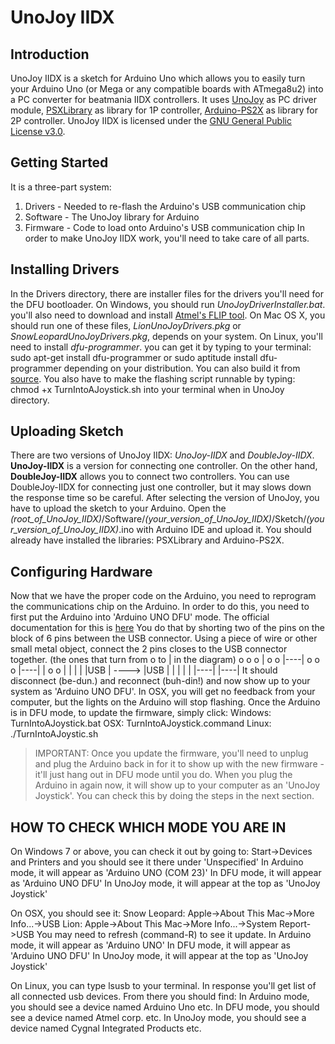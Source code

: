 UnoJoy IIDX
===========

Introduction
------------
 UnoJoy IIDX is a sketch for Arduino Uno which allows you to easily turn your Arduino Uno (or Mega or any compatible boards with ATmega8u2) into a PC converter for beatmania IIDX controllers. It uses [UnoJoy](https://github.com/AlanChatham/UnoJoy) as PC driver module, [PSXLibrary](http://playground.arduino.cc/Main/PSXLibrary) as library for 1P controller, [Arduino-PS2X](https://github.com/madsci1016/Arduino-PS2X) as library for 2P controller.
 UnoJoy IIDX is licensed under the [GNU General Public License v3.0](https://www.gnu.org/licenses/gpl-3.0.en.html).

Getting Started
---------------
 It is a three-part system:
1. Drivers - Needed to re-flash the Arduino's USB communication chip
2. Software - The UnoJoy library for Arduino
3. Firmware - Code to load onto Arduino's USB communication chip
 In order to make UnoJoy IIDX work, you'll need to take care of all parts.

Installing Drivers
------------------
 In the Drivers directory, there are installer files for the drivers you'll need for the DFU bootloader.
 On Windows, you should run *UnoJoyDriverInstaller.bat*. you'll also need to download and install [Atmel's FLIP tool](http://www.atmel.com/tools/FLIP.aspx).
 On Mac OS X, you should run one of these files, *LionUnoJoyDrivers.pkg* or *SnowLeopardUnoJoyDrivers.pkg*, depends on your system.
 On Linux, you'll need to install *dfu-programmer*. you can get it by typing to your terminal:
	sudo apt-get install dfu-programmer
or
	sudo aptitude install dfu-programmer 
depending on your distribution. You can also build it from [source](https://github.com/dfu-programmer/dfu-programmer).
 You also have to make the flashing script runnable by typing:
	chmod +x TurnIntoAJoystick.sh
into your terminal when in UnoJoy directory.

Uploading Sketch
----------------
 There are two versions of UnoJoy IIDX: *UnoJoy-IIDX* and *DoubleJoy-IIDX*. **UnoJoy-IIDX** is a version for connecting one controller. On the other hand, **DoubleJoy-IIDX** allows you to connect two controllers. You can use DoubleJoy-IIDX for connecting just one controller, but it may slows down the response time so be careful.
 After selecting the version of UnoJoy, you have to upload the sketch to your Arduino. Open the *(root_of_UnoJoy_IIDX)*/Software/*(your_version_of_UnoJoy_IIDX)*/Sketch/*(your_version_of_UnoJoy_IIDX)*.ino with Arduino IDE and upload it. You should already have installed the libraries: PSXLibrary and Arduino-PS2X.

Configuring Hardware
--------------------
 Now that we have the proper code on the Arduino, you need to reprogram the communications chip on the Arduino. In order to do this, you need to first put the Arduino into 'Arduino UNO DFU' mode. The official documentation for this is [here](http://arduino.cc/en/Hacking/DFUProgramming8U2)
 You do that by shorting two of the pins on the block of 6 pins between the USB connector.  Using a piece of wire or other small metal object, connect the 2 pins closes to the USB connector together. (the ones that turn from o to | in the diagram)
	         o o o                    | o o 
	|----|   o o o           |----|   | o o
	|    |                   |    |
	|USB |          ---->    |USB |
	|    |                   |    |
	|----|                   |----|
 It should disconnect (be-dun.) and reconnect (buh-din!) and now show up to your system as 'Arduino UNO DFU'. In OSX, you will get no feedback from your computer, but the lights on the Arduino will stop flashing.
 Once the Arduino is in DFU mode, to update the firmware, simply click:
	Windows: TurnIntoAJoystick.bat
	OSX:     TurnIntoAJoystick.command
	Linux:   ./TurnIntoAJoystic.sh
> IMPORTANT: Once you update the firmware, you'll need to unplug and plug the Arduino back in for it to show up with the new firmware - it'll just hang out in DFU mode until you do.
 When you plug the Arduino in again now, it will show up to your computer as an 'UnoJoy Joystick'. You can check this by doing the steps in the next section.

HOW TO CHECK WHICH MODE YOU ARE IN
----------------------------------
On Windows 7 or above, you can check it out by going to:
	Start->Devices and Printers
	and you should see it there under 'Unspecified'
	In Arduino mode, it will appear as 'Arduino UNO (COM 23)'
	In DFU mode, it will appear as 'Arduino UNO DFU'
	In UnoJoy mode, it will appear at the top as 'UnoJoy Joystick'

On OSX, you should see it:
	Snow Leopard: Apple->About This Mac->More Info...->USB
	Lion: Apple->About This Mac->More Info...->System Report->USB
	You may need to refresh (command-R) to see it update.
	In Arduino mode, it will appear as 'Arduino UNO'
	In DFU mode, it will appear as 'Arduino UNO DFU'
	In UnoJoy mode, it will appear at the top as 'UnoJoy Joystick'
	
On Linux, you can type lsusb to your terminal.
	In response you'll get list of all connected usb devices.
	From there you should find:
	In Arduino mode, you should see  a device named Arduino Uno etc.
	In DFU mode, you should see  a device named Atmel corp. etc.
	In UnoJoy mode, you should see a device named Cygnal Integrated Products etc.
